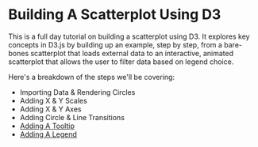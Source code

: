 # Building A Scatterplot Using D3

This is a full day tutorial on building a scatterplot using D3. It explores key concepts in D3.js by building up an example, step by step, from a bare-bones scatterplot that loads external data to an interactive, animated scatterplot that allows the user to filter data based on legend choice.  

Here's a breakdown of the steps we'll be covering: 

- Importing Data & Rendering Circles
- Adding X & Y Scales
- Adding X & Y Axes
- Adding Circle & Line Transitions
- [Adding A Tooltip](adding-a-tooltip.md) 
- [Adding A Legend](adding-a-legend.md)



